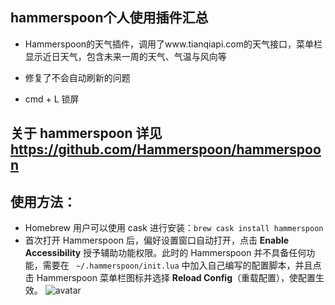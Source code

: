 ## hammerspoon个人使用插件汇总
* Hammerspoon的天气插件，调用了www.tianqiapi.com的天气接口，菜单栏显示近日天气，包含未来一周的天气、气温与风向等
- 修复了不会自动刷新的问题
* cmd + L 锁屏
## 关于 hammerspoon 详见 https://github.com/Hammerspoon/hammerspoon

## 使用方法：
* Homebrew 用户可以使用 cask 进行安装：``` brew cask install hammerspoon ```
* 首次打开 Hammerspoon 后，偏好设置窗口自动打开，点击 **Enable Accessibility** 授予辅助功能权限。此时的 Hammerspoon 并不具备任何功能，需要在 ``` ~/.hammerspoon/init.lua``` 中加入自己编写的配置脚本，并且点击 Hammerspoon 菜单栏图标并选择 **Reload Config**（重载配置），使配置生效。
![avatar](https://i.loli.net/2019/04/15/5cb364e8dce69.jpg)
